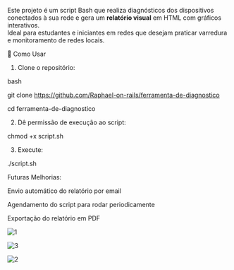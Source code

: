 Este projeto é um script Bash que realiza diagnósticos dos dispositivos conectados à sua rede e gera um **relatório visual** em HTML com gráficos interativos.  
Ideal para estudantes e iniciantes em redes que desejam praticar varredura e monitoramento de redes locais.

📂 Como Usar

1. Clone o repositório:

bash

git clone https://github.com/Raphael-on-rails/ferramenta-de-diagnostico

cd ferramenta-de-diagnostico

2. Dê permissão de execução ao script:

chmod +x script.sh

3. Execute:

./script.sh


Futuras Melhorias:

Envio automático do relatório por email

Agendamento do script para rodar periodicamente

Exportação do relatório em PDF

![1](https://github.com/user-attachments/assets/9f8b0755-d7b0-4f26-a494-a5519dcf5b6a)


![3](https://github.com/user-attachments/assets/2f834600-78ed-4f57-9a43-bb2baa3d9c8e)


![2](https://github.com/user-attachments/assets/fbaab483-7521-4581-8260-5a3bfd10d365)


